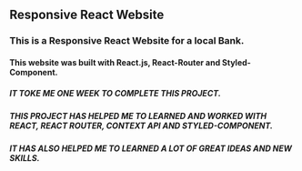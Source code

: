 ## Responsive React Website
### This is a Responsive React Website for a local Bank. 
#### This website was built with React.js, React-Router and Styled-Component.
##### IT TOKE ME ONE WEEK TO COMPLETE THIS PROJECT. 
##### THIS PROJECT HAS HELPED ME TO LEARNED AND WORKED WITH REACT, REACT ROUTER, CONTEXT API AND STYLED-COMPONENT. 
##### IT HAS ALSO HELPED ME TO LEARNED A LOT OF GREAT IDEAS AND NEW SKILLS.
